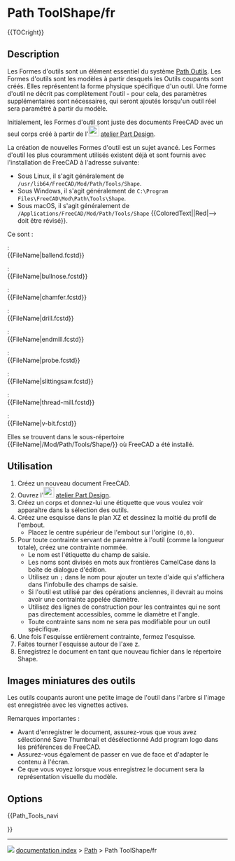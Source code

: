 # Path ToolShape/fr
{{TOCright}}

## Description

Les Formes d\'outils sont un élément essentiel du système [Path Outils](Path_Tools/fr.md). Les Formes d\'outils sont les modèles à partir desquels les Outils coupants sont créés. Elles représentent la forme physique spécifique d\'un outil. Une forme d\'outil ne décrit pas complètement l\'outil - pour cela, des paramètres supplémentaires sont nécessaires, qui seront ajoutés lorsqu\'un outil réel sera paramétré à partir du modèle.

Initialement, les Formes d\'outil sont juste des documents FreeCAD avec un seul corps créé à partir de l\'<img alt="" src=images/Workbench_PartDesign.svg  style="width:24px;"> [atelier Part Design](PartDesign_Workbench/fr.md).

La création de nouvelles Formes d\'outil est un sujet avancé. Les Formes d\'outil les plus couramment utilisés existent déjà et sont fournis avec l\'installation de FreeCAD à l\'adresse suivante:

-   Sous Linux, il s\'agit généralement de `/usr/lib64/FreeCAD/Mod/Path/Tools/Shape`.
-   Sous Windows, il s\'agit généralement de `C:\Program Files\FreeCAD\Mod\Path\Tools\Shape`.
-   Sous macOS, il s\'agit généralement de `/Applications/FreeCAD/Mod/Path/Tools/Shape` {{ColoredText||Red|--> doit être révisé}}.

Ce sont :

:   
    {{FileName|ballend.fcstd}}
    

:   
    {{FileName|bullnose.fcstd}}
    

:   
    {{FileName|chamfer.fcstd}}
    

:   
    {{FileName|drill.fcstd}}
    

:   
    {{FileName|endmill.fcstd}}
    

:   
    {{FileName|probe.fcstd}}
    

:   
    {{FileName|slittingsaw.fcstd}}
    

:   
    {{FileName|thread-mill.fcstd}}
    

:   
    {{FileName|v-bit.fcstd}}
    

Elles se trouvent dans le sous-répertoire {{FileName|/Mod/Path/Tools/Shape/}} où FreeCAD a été installé.

## Utilisation

1.  Créez un nouveau document FreeCAD.
2.  Ouvrez l\'<img alt="" src=images/Workbench_PartDesign.svg  style="width:24px;"> [atelier Part Design](PartDesign_Workbench/fr.md).
3.  Créez un corps et donnez-lui une étiquette que vous voulez voir apparaître dans la sélection des outils.
4.  Créez une esquisse dans le plan XZ et dessinez la moitié du profil de l\'embout.
    -   Placez le centre supérieur de l\'embout sur l\'origine `(0,0)`.
5.  Pour toute contrainte servant de paramètre à l\'outil (comme la longueur totale), créez une contrainte nommée.
    -   Le nom est l\'étiquette du champ de saisie.
    -   Les noms sont divisés en mots aux frontières CamelCase dans la boîte de dialogue d\'édition.
    -   Utilisez un `;` dans le nom pour ajouter un texte d\'aide qui s\'affichera dans l\'infobulle des champs de saisie.
    -   Si l\'outil est utilisé par des opérations anciennes, il devrait au moins avoir une contrainte appelée diamètre.
    -   Utilisez des lignes de construction pour les contraintes qui ne sont pas directement accessibles, comme le diamètre et l\'angle.
    -   Toute contrainte sans nom ne sera pas modifiable pour un outil spécifique.
6.  Une fois l\'esquisse entièrement contrainte, fermez l\'esquisse.
7.  Faites tourner l\'esquisse autour de l\'axe z.
8.  Enregistrez le document en tant que nouveau fichier dans le répertoire Shape.

## Images miniatures des outils 

Les outils coupants auront une petite image de l\'outil dans l\'arbre si l\'image est enregistrée avec les vignettes actives.

Remarques importantes :

-   Avant d\'enregistrer le document, assurez-vous que vous avez sélectionné Save Thumbnail et désélectionné Add program logo dans les préférences de FreeCAD.
-   Assurez-vous également de passer en vue de face et d\'adapter le contenu à l\'écran.
-   Ce que vous voyez lorsque vous enregistrez le document sera la représentation visuelle du modèle.

## Options





{{Path_Tools_navi

}}



---
![](images/Right_arrow.png) [documentation index](../README.md) > [Path](Path_Workbench.md) > Path ToolShape/fr
